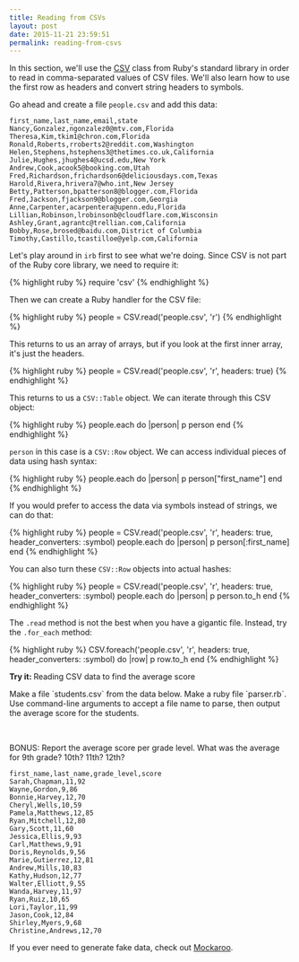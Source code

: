 ```yaml
---
title: Reading from CSVs
layout: post
date: 2015-11-21 23:59:51
permalink: reading-from-csvs
---
```


In this section, we'll use the [CSV](http://ruby-doc.org/stdlib-2.2.2/libdoc/csv/rdoc/CSV.html) class from Ruby's standard library in order to read in comma-separated values of CSV files. We'll also learn how to use the first row as headers and convert string headers to symbols.

Go ahead and create a file `people.csv` and add this data:

```
first_name,last_name,email,state
Nancy,Gonzalez,ngonzalez0@mtv.com,Florida
Theresa,Kim,tkim1@chron.com,Florida
Ronald,Roberts,rroberts2@reddit.com,Washington
Helen,Stephens,hstephens3@thetimes.co.uk,California
Julie,Hughes,jhughes4@ucsd.edu,New York
Andrew,Cook,acook5@booking.com,Utah
Fred,Richardson,frichardson6@deliciousdays.com,Texas
Harold,Rivera,hrivera7@who.int,New Jersey
Betty,Patterson,bpatterson8@blogger.com,Florida
Fred,Jackson,fjackson9@blogger.com,Georgia
Anne,Carpenter,acarpentera@upenn.edu,Florida
Lillian,Robinson,lrobinsonb@cloudflare.com,Wisconsin
Ashley,Grant,agrantc@trellian.com,California
Bobby,Rose,brosed@baidu.com,District of Columbia
Timothy,Castillo,tcastilloe@yelp.com,California
```

Let's play around in `irb` first to see what we're doing. Since CSV is not part of the Ruby core library, we need to require it:

{% highlight ruby %}
require 'csv'
{% endhighlight %}

Then we can create a Ruby handler for the CSV file:

{% highlight ruby %}
people = CSV.read('people.csv', 'r')
{% endhighlight %}

This returns to us an array of arrays, but if you look at the first inner array, it's just the headers. 

{% highlight ruby %}
people = CSV.read('people.csv', 'r', headers: true)
{% endhighlight %}

This returns to us a `CSV::Table` object. We can iterate through this CSV object:

{% highlight ruby %}
people.each do |person|
  p person
end
{% endhighlight %}

`person` in this case is a `CSV::Row` object. We can access individual pieces of data using hash syntax:

{% highlight ruby %}
people.each do |person|
  p person["first_name"]
end
{% endhighlight %}

If you would prefer to access the data via symbols instead of strings, we can do that:

{% highlight ruby %}
people = CSV.read('people.csv', 'r', headers: true, header_converters: :symbol)
people.each do |person|
  p person[:first_name]
end
{% endhighlight %}

You can also turn these `CSV::Row` objects into actual hashes:

{% highlight ruby %}
people = CSV.read('people.csv', 'r', headers: true, header_converters: :symbol)
people.each do |person|
  p person.to_h
end
{% endhighlight %}

The `.read` method is not the best when you have a gigantic file. Instead, try the `.for_each` method:

{% highlight ruby %}
CSV.foreach('people.csv', 'r', headers: true, header_converters: :symbol) do |row|
  p row.to_h
end
{% endhighlight %}

<div class="card blue-grey darken-1">
  <div class="card-content white-text">
    <span class="card-title orange-text"><b>Try it: </b>Reading CSV data to find the average score</span>
    <p>
      Make a file `students.csv` from the data below. Make a ruby file `parser.rb`. Use command-line arguments to accept a file name to parse, then output the average score for the students.
    </p> <br>
    <p>
      BONUS: Report the average score per grade level. What was the average for 9th grade? 10th? 11th? 12th?
    </p>
  </div>
</div>

```
first_name,last_name,grade_level,score
Sarah,Chapman,11,92
Wayne,Gordon,9,86
Bonnie,Harvey,12,70
Cheryl,Wells,10,59
Pamela,Matthews,12,85
Ryan,Mitchell,12,80
Gary,Scott,11,60
Jessica,Ellis,9,93
Carl,Matthews,9,91
Doris,Reynolds,9,56
Marie,Gutierrez,12,81
Andrew,Mills,10,83
Kathy,Hudson,12,77
Walter,Elliott,9,55
Wanda,Harvey,11,97
Ryan,Ruiz,10,65
Lori,Taylor,11,99
Jason,Cook,12,84
Shirley,Myers,9,68
Christine,Andrews,12,70
```

If you ever need to generate fake data, check out [Mockaroo](https://www.mockaroo.com/). 
